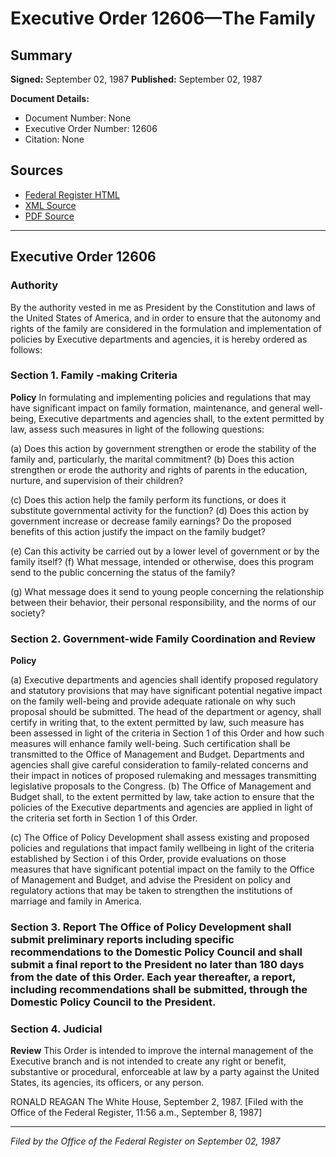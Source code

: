 # Executive Order 12606—The Family

## Summary

**Signed:** September 02, 1987
**Published:** September 02, 1987

**Document Details:**
- Document Number: None
- Executive Order Number: 12606
- Citation: None

## Sources
- [Federal Register HTML](https://www.presidency.ucsb.edu/documents/executive-order-12606-the-family)
- [XML Source](None)
- [PDF Source](None)

---

## Executive Order 12606

### Authority

By the authority vested in me as President by the Constitution and laws of the United States of America, and in order to ensure that the autonomy and rights of the family are considered in the formulation and implementation of policies by Executive departments and agencies, it is hereby ordered as follows:
### Section 1. Family -making Criteria

**Policy**
 In formulating and implementing policies and regulations that may have significant impact on family formation, maintenance, and general well-being, Executive departments and agencies shall, to the extent permitted by law, assess such measures in light of the following questions:

(a) Does this action by government strengthen or erode the stability of the family and, particularly, the marital commitment?
(b) Does this action strengthen or erode the authority and rights of parents in the education, nurture, and supervision of their children?

(c) Does this action help the family perform its functions, or does it substitute governmental activity for the function?
(d) Does this action by government increase or decrease family earnings? Do the proposed benefits of this action justify the impact on the family budget?

(e) Can this activity be carried out by a lower level of government or by the family itself?
(f) What message, intended or otherwise, does this program send to the public concerning the status of the family?

(g) What message does it send to young people concerning the relationship between their behavior, their personal responsibility, and the norms of our society?
### Section 2. Government-wide Family  Coordination and Review

**Policy**

(a) Executive departments and agencies shall identify proposed regulatory and statutory provisions that may have significant potential negative impact on the family well-being and provide adequate rationale on why such proposal should be submitted. The head of the department or agency, shall certify in writing that, to the extent permitted by law, such measure has been assessed in light of the criteria in Section 1 of this Order and how such measures will enhance family well-being. Such certification shall be transmitted to the Office of Management and Budget. Departments and agencies shall give careful consideration to family-related concerns and their impact in notices of proposed rulemaking and messages transmitting legislative proposals to the Congress.
(b) The Office of Management and Budget shall, to the extent permitted by law, take action to ensure that the policies of the Executive departments and agencies are applied in light of the criteria set forth in Section 1 of this Order.

(c) The Office of Policy Development shall assess existing and proposed policies and regulations that impact family wellbeing in light of the criteria established by Section i of this Order, provide evaluations on those measures that have significant potential impact on the family to the Office of Management and Budget, and advise the President on policy and regulatory actions that may be taken to strengthen the institutions of marriage and family in America.
### Section 3. Report The Office of Policy Development shall submit preliminary reports including specific recommendations to the Domestic Policy Council and shall submit a final report to the President no later than 180 days from the date of this Order. Each year thereafter, a report, including recommendations shall be submitted, through the Domestic Policy Council to the President.

### Section 4. Judicial

**Review**
 This Order is intended to improve the internal management of the Executive branch and is not intended to create any right or benefit, substantive or procedural, enforceable at law by a party against the United States, its agencies, its officers, or any person.

RONALD REAGAN
The White House,
September 2, 1987.
[Filed with the Office of the Federal Register, 11:56 a.m., September 8, 1987]

---

*Filed by the Office of the Federal Register on September 02, 1987*
